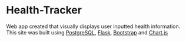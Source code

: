 # Health-Tracker
Web app created that visually displays user inputted health information.\
This site was built using [PostgreSQL](https://www.postgresql.org/), [Flask](https://flask.palletsprojects.com/en/1.1.x/), [Bootstrap](https://getbootstrap.com/) and [Chart.js](https://www.chartjs.org/)